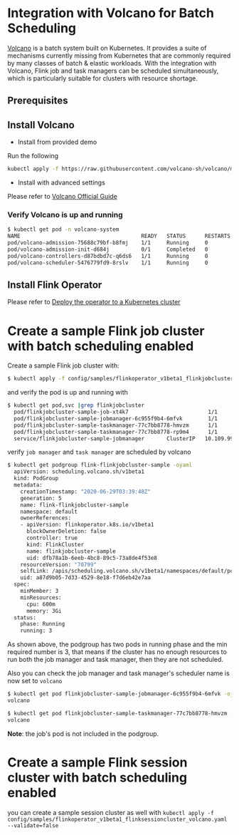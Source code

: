# Integration with Volcano for Batch Scheduling

[Volcano](https://volcano.sh) is a batch system built on Kubernetes. It provides a suite of mechanisms
currently missing from Kubernetes that are commonly required by many classes
of batch & elastic workloads.
With the integration with Volcano, Flink job and task managers can be scheduled simultaneously, which is particularly suitable for
clusters with resource shortage.

## Prerequisites

## Install Volcano

- Install from provided demo

Run the following

```bash
kubectl apply -f https://raw.githubusercontent.com/volcano-sh/volcano/master/installer/volcano-development.yaml
```

- Install with advanced settings

Please refer to [Volcano Official Guide](https://volcano.sh/en/docs/)

### Verify Volcano is up and running

```bash
$ kubectl get pod -n volcano-system
NAME                                      READY   STATUS      RESTARTS   AGE
pod/volcano-admission-75688c79bf-b8fmj    1/1     Running     0          52s
pod/volcano-admission-init-d684j          0/1     Completed   0          53s
pod/volcano-controllers-d87bdbd7c-q6ds6   1/1     Running     0          52s
pod/volcano-scheduler-5476779fd9-8rslv    1/1     Running     0          52s

```

## Install Flink Operator

Please refer to [Deploy the operator to a Kubernetes cluster](./user_guide.md#deploy-the-operator-to-a-kubernetes-cluster)

# Create a sample Flink job cluster with batch scheduling enabled

Create a sample Flink job cluster with:

```bash
$ kubectl apply -f config/samples/flinkoperator_v1beta1_flinkjobcluster_volcano.yaml --validate=false
```

and verify the pod is up and running with

```bash
$ kubectl get pod,svc |grep flinkjobcluster
  pod/flinkjobcluster-sample-job-xt4k7                         1/1     Running   0          34s
  pod/flinkjobcluster-sample-jobmanager-6c955f9b4-6mfvk        1/1     Running   0          65s
  pod/flinkjobcluster-sample-taskmanager-77c7bb8778-hmvzm      1/1     Running   0          65s
  pod/flinkjobcluster-sample-taskmanager-77c7bb8778-rp9m4      1/1     Running   0          65s
  service/flinkjobcluster-sample-jobmanager       ClusterIP   10.109.99.119   <none>        6123/TCP,6124/TCP,6125/TCP,8081/TCP   65s
```

verify `job manager` and `task manager` are scheduled by volcano

```bash
$ kubectl get podgroup flink-flinkjobcluster-sample -oyaml
  apiVersion: scheduling.volcano.sh/v1beta1
  kind: PodGroup
  metadata:
    creationTimestamp: "2020-06-29T03:39:48Z"
    generation: 5
    name: flink-flinkjobcluster-sample
    namespace: default
    ownerReferences:
    - apiVersion: flinkoperator.k8s.io/v1beta1
      blockOwnerDeletion: false
      controller: true
      kind: FlinkCluster
      name: flinkjobcluster-sample
      uid: dfb78a1b-6eeb-4bc8-89c5-73a8de4f53e8
    resourceVersion: "70799"
    selfLink: /apis/scheduling.volcano.sh/v1beta1/namespaces/default/podgroups/flink-flinkjobcluster-sample
    uid: a87d9b05-7d33-4529-8e18-f7d6eb42e7aa
  spec:
    minMember: 3
    minResources:
      cpu: 600m
      memory: 3Gi
  status:
    phase: Running
    running: 3
```

As shown above, the podgroup has two pods in running phase and the min required number is 3, that means if the cluster has no enough resources to run both the job manager and task manager, then they are not scheduled.

Also you can check the job manager and task manager's scheduler name is now set to `volcano`

```bash
$ kubectl get pod flinkjobcluster-sample-jobmanager-6c955f9b4-6mfvk -ojsonpath={'.spec.schedulerName'}
volcano

$ kubectl get pod flinkjobcluster-sample-taskmanager-77c7bb8778-hmvzm -ojsonpath={'.spec.schedulerName'}
volcano
```

**Note**: the job's pod is not included in the podgroup.

# Create a sample Flink session cluster with batch scheduling enabled

you can create a sample session cluster as well with
`kubectl apply -f config/samples/flinkoperator_v1beta1_flinksessioncluster_volcano.yaml --validate=false`
